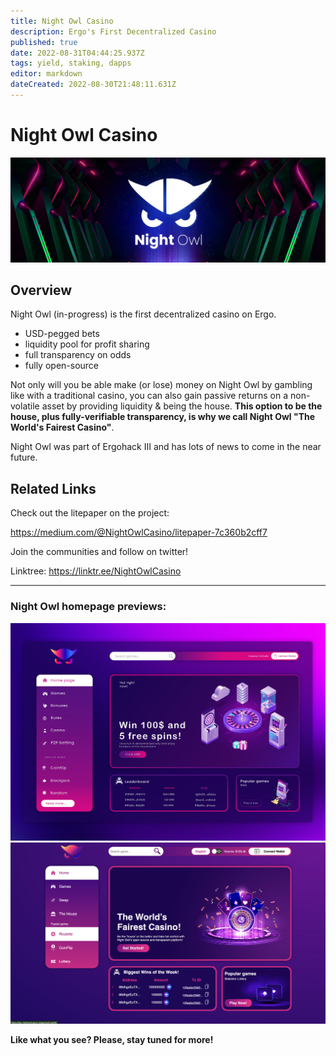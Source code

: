 ```yaml
---
title: Night Owl Casino
description: Ergo's First Decentralized Casino
published: true
date: 2022-08-31T04:44:25.937Z
tags: yield, staking, dapps
editor: markdown
dateCreated: 2022-08-30T21:48:11.631Z
---
```


# Night Owl Casino


![banner-nightowl-logo-.jpg](/ergodapps/banner-nightowl-logo-.jpg)
## Overview 
Night Owl (in-progress) is the first decentralized casino on Ergo.
- USD-pegged bets
- liquidity pool for profit sharing
- full transparency on odds 
- fully open-source

Not only will you be able make (or lose) money on Night Owl by gambling like with a traditional casino, you can also gain passive returns on a non-volatile asset by providing liquidity & being the house. **This option to be the house, plus fully-verifiable transparency, is why we call Night Owl "The World's Fairest Casino"**.

Night Owl was part of Ergohack III and has lots of news to come in the near future.
## Related Links
Check out the litepaper on the project:

https://medium.com/@NightOwlCasino/litepaper-7c360b2cff7

Join the communities and follow on twitter!

Linktree: https://linktr.ee/NightOwlCasino
_____
### Night Owl homepage previews:
![1stnightowlhomepage-preview.jpg](/ergodapps/1stnightowlhomepage-preview.jpg)
![nightowl-homepage-wip@2x.png](/ergodapps/nightowl-homepage-wip@2x.png)

**Like what you see? Please, stay tuned for more!**